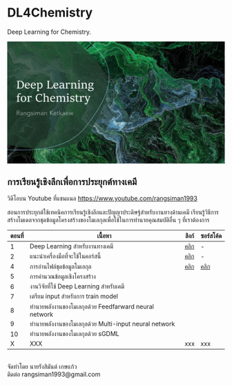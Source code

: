 # DL4Chemistry
Deep Learning for Chemistry.

<p align="center">
   <img alt="dl4chem-rangsiman" src="img/dl4chem-rangsiman.png" align=middle width="800pt" hight="100pt" /> 
<p/>

## การเรียนรู้เชิงลึกเพื่อการประยุกต์ทางเคมี

วิดีโอบน Youtube ที่แชนแนล https://www.youtube.com/rangsiman1993

สอนการประยุกต์ใช้เทคนิคการเรียนรู้เชิงลึกและปัญญาประดิษฐ์สำหรับงานทางด้านเคมี เรียนรู้วิธีการสร้างโมเดลจากชุดข้อมูลโครงสร้างของโมเลกุลเพื่อใช้ในการทำนายคุณสมบัติอื่น ๆ ที่เราต้องการ

| ตอนที่ | เนื้อหา| ลิงก์ | ซอร์สโค้ด |
|-----|-----|-----|-----|
|   1 | Deep Learning สำหรับงานทางเคมี | [คลิก](https://www.youtube.com/watch?v=NEc6by5Dnog) | - |
|   2 | แนะนำเครื่องมือที่จะใช้ในคอร์สนี้ | [คลิก](https://www.youtube.com/watch?v=uaKwpyYh7eQ) | - |
|   4 | การอ่านไฟล์ชุดข้อมูลโมเลกุล | [คลิก](https://www.youtube.com/watch?v=fgHydoP2ZCE) | [คลิก](ex_1.py) | 
|   5 | การคำนวณข้อมูลเชิงโครงสร้าง | | | 
|   6 | งานวิจัยที่ใช้ Deep Learning สำหรับเคมี | | |
|   7 | เตรียม input สำหรับการ train model | | |
|   8 | ทำนายพลังงานของโมเลกุลด้วย Feedfarward neural network | | |
|   9 | ทำนายพลังงานของโมเลกุลด้วย Multi-input neural network | | |
|  10 | ทำนายพลังงานของโมเลกุลด้วย sGDML | | |
|   X | XXX | xxx | xxx |

<br/>
จัดทำโดย นายรังสิมันต์ เกษแก้ว <br/>
ติดต่อ rangsiman1993@gmail.com
